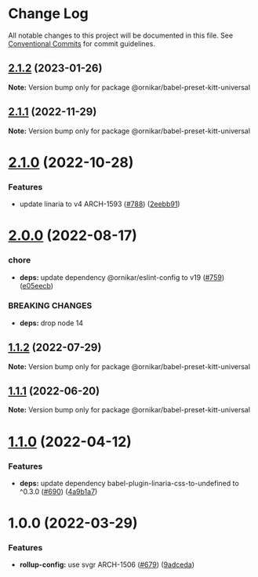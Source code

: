 # Change Log

All notable changes to this project will be documented in this file.
See [Conventional Commits](https://conventionalcommits.org) for commit guidelines.

## [2.1.2](https://github.com/ornikar/shared-configs/compare/@ornikar/babel-preset-kitt-universal@2.1.1...@ornikar/babel-preset-kitt-universal@2.1.2) (2023-01-26)

**Note:** Version bump only for package @ornikar/babel-preset-kitt-universal





## [2.1.1](https://github.com/ornikar/shared-configs/compare/@ornikar/babel-preset-kitt-universal@2.1.0...@ornikar/babel-preset-kitt-universal@2.1.1) (2022-11-29)

**Note:** Version bump only for package @ornikar/babel-preset-kitt-universal





# [2.1.0](https://github.com/ornikar/shared-configs/compare/@ornikar/babel-preset-kitt-universal@2.0.0...@ornikar/babel-preset-kitt-universal@2.1.0) (2022-10-28)


### Features

* update linaria to v4 ARCH-1593 ([#788](https://github.com/ornikar/shared-configs/issues/788)) ([2eebb91](https://github.com/ornikar/shared-configs/commit/2eebb91dc91a8c6b6ca3c8e88bb42843aa252dca))





# [2.0.0](https://github.com/ornikar/shared-configs/compare/@ornikar/babel-preset-kitt-universal@1.1.2...@ornikar/babel-preset-kitt-universal@2.0.0) (2022-08-17)


### chore

* **deps:** update dependency @ornikar/eslint-config to v19 ([#759](https://github.com/ornikar/shared-configs/issues/759)) ([e05eecb](https://github.com/ornikar/shared-configs/commit/e05eecb898d047b44277ce4f65fc724831bb2ece))


### BREAKING CHANGES

* **deps:** drop node 14 





## [1.1.2](https://github.com/ornikar/shared-configs/compare/@ornikar/babel-preset-kitt-universal@1.1.1...@ornikar/babel-preset-kitt-universal@1.1.2) (2022-07-29)

**Note:** Version bump only for package @ornikar/babel-preset-kitt-universal





## [1.1.1](https://github.com/ornikar/shared-configs/compare/@ornikar/babel-preset-kitt-universal@1.1.0...@ornikar/babel-preset-kitt-universal@1.1.1) (2022-06-20)

**Note:** Version bump only for package @ornikar/babel-preset-kitt-universal





# [1.1.0](https://github.com/ornikar/shared-configs/compare/@ornikar/babel-preset-kitt-universal@1.0.0...@ornikar/babel-preset-kitt-universal@1.1.0) (2022-04-12)


### Features

* **deps:** update dependency babel-plugin-linaria-css-to-undefined to ^0.3.0 ([#690](https://github.com/ornikar/shared-configs/issues/690)) ([4a9b1a7](https://github.com/ornikar/shared-configs/commit/4a9b1a7c0d217daa67ea37d37a428989a72d2063))





# 1.0.0 (2022-03-29)


### Features

* **rollup-config:** use svgr ARCH-1506 ([#679](https://github.com/ornikar/shared-configs/issues/679)) ([9adceda](https://github.com/ornikar/shared-configs/commit/9adcedae3c277af26946d1d5a93dc169596f565e))

